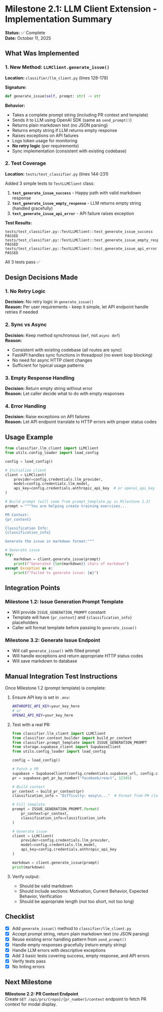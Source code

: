 # Milestone 2.1: LLM Client Extension - Implementation Summary

**Status:** ✅ Complete  
**Date:** October 11, 2025

## What Was Implemented

### 1. New Method: `LLMClient.generate_issue()`

**Location:** `classifier/llm_client.py` (lines 128-178)

**Signature:**
```python
def generate_issue(self, prompt: str) -> str
```

**Behavior:**
- Takes a complete prompt string (including PR context and template)
- Sends it to LLM using OpenAI SDK (same as `send_prompt()`)
- Returns plain markdown text (no JSON parsing)
- Returns empty string if LLM returns empty response
- Raises exceptions on API failures
- Logs token usage for monitoring
- **No retry logic** (per requirements)
- Sync implementation (consistent with existing codebase)

### 2. Test Coverage

**Location:** `tests/test_classifier.py` (lines 144-231)

Added 3 simple tests to `TestLLMClient` class:

1. **`test_generate_issue_success`** - Happy path with valid markdown response
2. **`test_generate_issue_empty_response`** - LLM returns empty string (handled gracefully)
3. **`test_generate_issue_api_error`** - API failure raises exception

**Test Results:**
```
tests/test_classifier.py::TestLLMClient::test_generate_issue_success PASSED
tests/test_classifier.py::TestLLMClient::test_generate_issue_empty_response PASSED
tests/test_classifier.py::TestLLMClient::test_generate_issue_api_error PASSED
```

All 3 tests pass ✅

## Design Decisions Made

### 1. No Retry Logic
**Decision:** No retry logic in `generate_issue()`  
**Reason:** Per user requirements - keep it simple, let API endpoint handle retries if needed

### 2. Sync vs Async
**Decision:** Keep method synchronous (`def`, not `async def`)  
**Reason:**
- Consistent with existing codebase (all routes are sync)
- FastAPI handles sync functions in threadpool (no event loop blocking)
- No need for async HTTP client changes
- Sufficient for typical usage patterns

### 3. Empty Response Handling
**Decision:** Return empty string without error  
**Reason:** Let caller decide what to do with empty responses

### 4. Error Handling
**Decision:** Raise exceptions on API failures  
**Reason:** Let API endpoint translate to HTTP errors with proper status codes

## Usage Example

```python
from classifier.llm_client import LLMClient
from utils.config_loader import load_config

config = load_config()

# Initialize client
client = LLMClient(
    provider=config.credentials.llm_provider,
    model=config.credentials.llm_model,
    api_key=config.credentials.anthropic_api_key  # or openai_api_key
)

# Build prompt (will come from prompt_template.py in Milestone 1.2)
prompt = """You are helping create training exercises...

PR Context:
{pr_context}

Classification Info:
{classification_info}

Generate the issue in markdown format:"""

# Generate issue
try:
    markdown = client.generate_issue(prompt)
    print(f"Generated {len(markdown)} chars of markdown")
except Exception as e:
    print(f"Failed to generate issue: {e}")
```

## Integration Points

### Milestone 1.2: Issue Generation Prompt Template
- Will provide `ISSUE_GENERATION_PROMPT` constant
- Template will have `{pr_context}` and `{classification_info}` placeholders
- Caller will format template before passing to `generate_issue()`

### Milestone 3.2: Generate Issue Endpoint
- Will call `generate_issue()` with filled prompt
- Will handle exceptions and return appropriate HTTP status codes
- Will save markdown to database

## Manual Integration Test Instructions

Once Milestone 1.2 (prompt template) is complete:

1. Ensure API key is set in `.env`:
   ```bash
   ANTHROPIC_API_KEY=your_key_here
   # or
   OPENAI_API_KEY=your_key_here
   ```

2. Test with a real PR:
   ```python
   from classifier.llm_client import LLMClient
   from classifier.context_builder import build_pr_context
   from classifier.prompt_template import ISSUE_GENERATION_PROMPT
   from storage.supabase_client import SupabaseClient
   from utils.config_loader import load_config
   
   config = load_config()
   
   # Fetch a PR
   supabase = SupabaseClient(config.credentials.supabase_url, config.credentials.supabase_key)
   pr = supabase.get_pr_by_number("facebook/react", 12345)
   
   # Build context
   pr_context = build_pr_context(pr)
   classification_info = "Difficulty: easy\n..."  # Format from PR classification
   
   # Fill template
   prompt = ISSUE_GENERATION_PROMPT.format(
       pr_context=pr_context,
       classification_info=classification_info
   )
   
   # Generate issue
   client = LLMClient(
       provider=config.credentials.llm_provider,
       model=config.credentials.llm_model,
       api_key=config.credentials.anthropic_api_key
   )
   
   markdown = client.generate_issue(prompt)
   print(markdown)
   ```

3. Verify output:
   - Should be valid markdown
   - Should include sections: Motivation, Current Behavior, Expected Behavior, Verification
   - Should be appropriate length (not too short, not too long)

## Checklist

- [x] Add `generate_issue()` method to `classifier/llm_client.py`
- [x] Accept prompt string, return plain markdown text (no JSON parsing)
- [x] Reuse existing error handling pattern from `send_prompt()`
- [x] Handle empty responses gracefully (return empty string)
- [x] Handle LLM errors with descriptive exceptions
- [x] Add 3 basic tests covering success, empty response, and API errors
- [x] Verify tests pass
- [x] No linting errors

## Next Milestone

**Milestone 2.2: PR Context Endpoint**  
Create `GET /api/prs/{repo}/{pr_number}/context` endpoint to fetch PR context for modal display.

